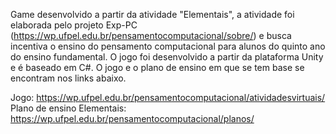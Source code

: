 Game desenvolvido a partir da atividade "Elementais", a atividade foi elaborada pelo projeto Exp-PC (https://wp.ufpel.edu.br/pensamentocomputacional/sobre/) e busca incentiva o ensino do pensamento computacional para alunos do quinto ano do ensino fundamental. O jogo foi desenvolvido a partir da plataforma Unity e é baseado em C#. O jogo e o plano de ensino em que se tem base se encontram nos links abaixo.

Jogo: https://wp.ufpel.edu.br/pensamentocomputacional/atividadesvirtuais/
Plano de ensino Elementais: https://wp.ufpel.edu.br/pensamentocomputacional/planos/

